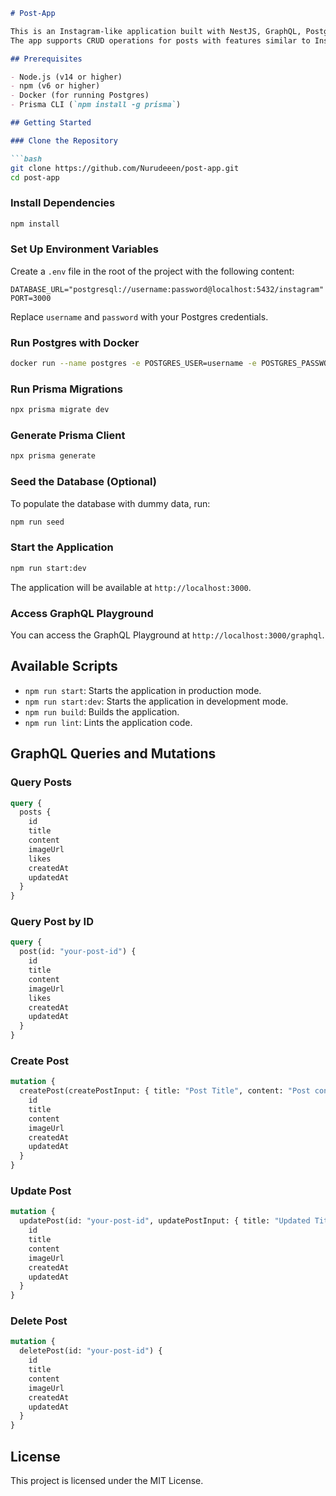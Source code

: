 ```markdown
# Post-App

This is an Instagram-like application built with NestJS, GraphQL, Postgres, and Prisma.
The app supports CRUD operations for posts with features similar to Instagram at a basic level.

## Prerequisites

- Node.js (v14 or higher)
- npm (v6 or higher)
- Docker (for running Postgres)
- Prisma CLI (`npm install -g prisma`)

## Getting Started

### Clone the Repository

```bash
git clone https://github.com/Nurudeeen/post-app.git
cd post-app
```

### Install Dependencies

```bash
npm install
```

### Set Up Environment Variables

Create a `.env` file in the root of the project with the following content:

```plaintext
DATABASE_URL="postgresql://username:password@localhost:5432/instagram"
PORT=3000
```

Replace `username` and `password` with your Postgres credentials.

### Run Postgres with Docker

```bash
docker run --name postgres -e POSTGRES_USER=username -e POSTGRES_PASSWORD=password -e POSTGRES_DB=instagram -p 5432:5432 -d postgres
```

### Run Prisma Migrations

```bash
npx prisma migrate dev
```

### Generate Prisma Client

```bash
npx prisma generate
```

### Seed the Database (Optional)

To populate the database with dummy data, run:

```bash
npm run seed
```

### Start the Application

```bash
npm run start:dev
```

The application will be available at `http://localhost:3000`.

### Access GraphQL Playground

You can access the GraphQL Playground at `http://localhost:3000/graphql`.

## Available Scripts

- `npm run start`: Starts the application in production mode.
- `npm run start:dev`: Starts the application in development mode.
- `npm run build`: Builds the application.
- `npm run lint`: Lints the application code.

## GraphQL Queries and Mutations

### Query Posts

```graphql
query {
  posts {
    id
    title
    content
    imageUrl
    likes
    createdAt
    updatedAt
  }
}
```

### Query Post by ID

```graphql
query {
  post(id: "your-post-id") {
    id
    title
    content
    imageUrl
    likes
    createdAt
    updatedAt
  }
}
```

### Create Post

```graphql
mutation {
  createPost(createPostInput: { title: "Post Title", content: "Post content", imageUrl: "http://example.com/image.jpg" }) {
    id
    title
    content
    imageUrl
    createdAt
    updatedAt
  }
}
```

### Update Post

```graphql
mutation {
  updatePost(id: "your-post-id", updatePostInput: { title: "Updated Title", content: "Updated content" }) {
    id
    title
    content
    imageUrl
    createdAt
    updatedAt
  }
}
```

### Delete Post

```graphql
mutation {
  deletePost(id: "your-post-id") {
    id
    title
    content
    imageUrl
    createdAt
    updatedAt
  }
}
```

## License

This project is licensed under the MIT License.
```